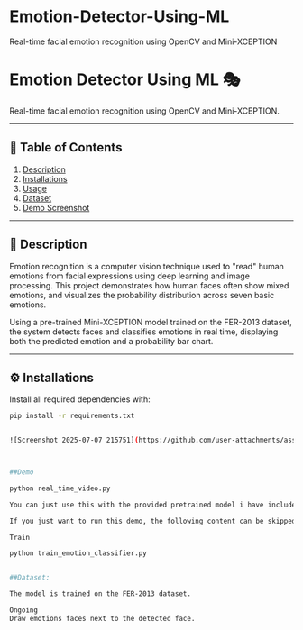 # Emotion-Detector-Using-ML
Real-time facial emotion recognition using OpenCV and Mini-XCEPTION
# Emotion Detector Using ML 🎭  
Real-time facial emotion recognition using OpenCV and Mini-XCEPTION.

---

## 📑 Table of Contents
1. [Description](#description)  
2. [Installations](#installations)  
3. [Usage](#usage)  
4. [Dataset](#dataset)  
5. [Demo Screenshot](#demo-screenshot)  

---

## 🧠 Description

Emotion recognition is a computer vision technique used to "read" human emotions from facial expressions using deep learning and image processing. This project demonstrates how human faces often show mixed emotions, and visualizes the probability distribution across seven basic emotions.

Using a pre-trained Mini-XCEPTION model trained on the FER-2013 dataset, the system detects faces and classifies emotions in real time, displaying both the predicted emotion and a probability bar chart.

---

## ⚙️ Installations

Install all required dependencies with:

```bash
pip install -r requirements.txt


![Screenshot 2025-07-07 215751](https://github.com/user-attachments/assets/6d2446a0-8d59-4d0c-b7b1-224c17c1cad5)



##Demo

python real_time_video.py

You can just use this with the provided pretrained model i have included in the path written in the code file, i have choosen this specificaly since it scores the best accuracy, feel free to choose any but in this case you have to run the later file train_emotion_classifier

If you just want to run this demo, the following content can be skipped

Train

python train_emotion_classifier.py


##Dataset:

The model is trained on the FER-2013 dataset.

Ongoing
Draw emotions faces next to the detected face.





